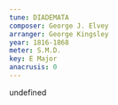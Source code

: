 ```yaml
---
tune: DIADEMATA
composer: George J. Elvey
arranger: George Kingsley
year: 1816-1868
meter: S.M.D.
key: E Major
anacrusis: 0
---
```

undefined